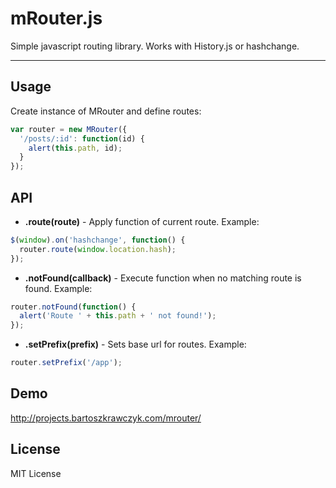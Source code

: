 mRouter.js 
===================
Simple javascript routing library. Works with History.js or hashchange.

----
## Usage
Create instance of MRouter and define routes:

```js
var router = new MRouter({
  '/posts/:id': function(id) {
    alert(this.path, id);
  }
});
```
## API
+ **.route(route)** - Apply function of current route. Example:
```js
$(window).on('hashchange', function() {
  router.route(window.location.hash);
});
```

+ **.notFound(callback)** - Execute function when no matching route is found. Example:
```js
router.notFound(function() {
  alert('Route ' + this.path + ' not found!');
});
```

+ **.setPrefix(prefix)** - Sets base url for routes. Example:
```js
router.setPrefix('/app');
```

## Demo

http://projects.bartoszkrawczyk.com/mrouter/

## License

MIT License
